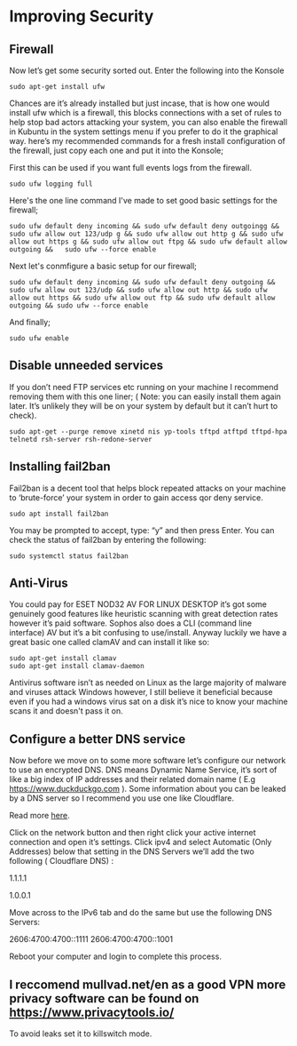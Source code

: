 # Improving Security 

## Firewall

Now let’s get some security sorted out.
Enter the following into the Konsole

	sudo apt-get install ufw

Chances are it’s already installed but just incase, that is how one would install ufw which is a firewall, 
this blocks connections with a set of rules to help stop bad actors attacking your system, 
you can also enable the firewall in Kubuntu in the system settings menu if you prefer to do it the graphical way. 
here’s my recommended commands for a fresh install configuration of the firewall, just copy each one and put it into the Konsole; 

First this can be used if you want full events logs from the firewall.

	sudo ufw logging full

Here's the one line command I've made to set good basic settings for the firewall;

	sudo ufw default deny incoming && sudo ufw default deny outgoingg && sudo ufw allow out 123/udp g && sudo ufw allow out http g && sudo ufw allow out https g && sudo ufw allow out ftpg && sudo ufw default allow outgoing &&	sudo ufw --force enable

Next let's conmfigure a basic setup for our firewall;

	sudo ufw default deny incoming && sudo ufw default deny outgoing && sudo ufw allow out 123/udp && sudo ufw allow out http && sudo ufw allow out https && sudo ufw allow out ftp && sudo ufw default allow outgoing && sudo ufw --force enable
	
And finally;

	sudo ufw enable

## Disable unneeded services

If you don’t need FTP services etc running on your machine I recommend removing them with this one liner; 
( Note: you can easily install them again later. It’s unlikely they will be on your system by default but it can’t hurt to check).

	sudo apt-get --purge remove xinetd nis yp-tools tftpd atftpd tftpd-hpa telnetd rsh-server rsh-redone-server

## Installing fail2ban 

Fail2ban is a decent tool that helps block repeated attacks on your machine to ‘brute-force’ your system in order to gain access qor deny service.

	sudo apt install fail2ban

You may be prompted to accept, type: “y” and then press Enter. You can check the status of fail2ban by entering the following:

	sudo systemctl status fail2ban

## Anti-Virus

You could pay for ESET NOD32 AV FOR LINUX DESKTOP it’s got some genuinely good features like heuristic scanning with great detection rates however it’s paid software. 
Sophos also does a CLI (command line interface) AV but it’s a bit confusing to use/install.
Anyway luckily we have a great basic one called clamAV and can install it like so:

	
	sudo apt-get install clamav
	sudo apt-get install clamav-daemon
	

Antivirus software isn’t as needed on Linux as the large majority of malware and viruses attack Windows however, 
I still believe it beneficial because even if you had a windows virus sat on a disk it’s nice to know your machine scans it and doesn't pass it on.

## Configure a better DNS service

Now before we move on to some more software let’s configure our network to use an encrypted DNS. 
DNS means Dynamic Name Service, it’s sort of like a big index of IP addresses and their related domain name ( E.g https://www.duckduckgo.com ). 
Some information about you can be leaked by a DNS server so I recommend you use one like Cloudflare. 

Read more [here](https://developers.cloudflare.com/1.1.1.1/encrypted-dns).
 
Click on the network button and then right click your active internet connection and open it’s settings. Click ipv4 and select Automatic (Only Addresses) 
below that setting in the DNS Servers we’ll add the two following ( Cloudflare DNS) :

1.1.1.1

1.0.0.1

Move across to the IPv6 tab and do the same but use the following DNS Servers:

2606:4700:4700::1111 
2606:4700:4700::1001 

Reboot your computer and login to complete this process.

## I reccomend mullvad.net/en as a good VPN more privacy software can be found on https://www.privacytools.io/ 

To avoid leaks set it to killswitch mode.


